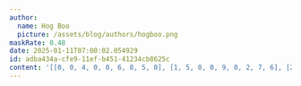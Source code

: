 ```yaml
---
author:
  name: Hog Boo
  picture: /assets/blog/authors/hogboo.png
maskRate: 0.48
date: 2025-01-11T07:00:02.054929
id: adba434a-cfe9-11ef-b451-41234cb8625c
content: '[[0, 0, 4, 0, 0, 6, 8, 5, 0], [1, 5, 0, 0, 9, 0, 2, 7, 6], [2, 0, 6, 1, 5, 8, 3, 4, 9], [0, 0, 0, 6, 0, 0, 0, 0, 4], [6, 2, 9, 0, 0, 5, 1, 0, 3], [7, 4, 1, 9, 8, 3, 0, 0, 2], [0, 0, 3, 0, 0, 0, 0, 1, 0], [5, 1, 0, 8, 0, 0, 6, 3, 7], [0, 0, 0, 0, 0, 0, 9, 0, 8]]'
---
```

